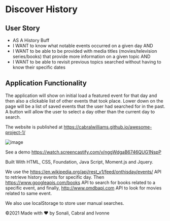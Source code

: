 # Discover History

## User Story
- AS A History Buff
- I WANT to know what notable events occurred on a given day AND
- I WANT to be able to be provided with media titles (movies/television series/books) that provide more information on a given topic AND
- I WANT to be able to revisit previous topics searched without having to know their specific dates

## Application Functionality
The application will show on initial load a featured event for that day and then also a clickable list of other events that took place.  Lower down on the page will be a list of saved events that the user had searched for in the past.  A button will allow the user to select a day other than the current day to search.

The website is published at https://cabralwilliams.github.io/awesome-project-1/

![image](https://user-images.githubusercontent.com/88918693/136280801-7974bfa1-e6a4-4a06-a649-11b96c199f09.png)

See a demo
https://watch.screencastify.com/v/nggWdgaB6746QUG1NspP

Built With HTML, CSS, Foundation, Java Script, Moment.js and Jquery.

We use the https://en.wikipedia.org/api/rest_v1/feed/onthisday/events/ API to retrieve history events  for specific day. Then  https://www.googleapis.com/books API to search for books related to a specific event, and finally, http://www.omdbapi.com API to look for movies related to same event. 

We also use localStorage to store user manual searches.

©️2021 Made with ❤️ by Sonali, Cabral and Ivonne
